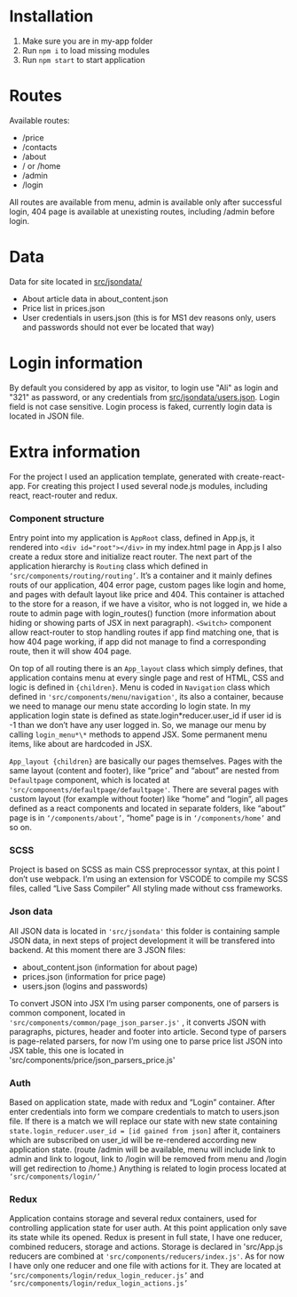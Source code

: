 # Installation

1. Make sure you are in my-app folder
2. Run `npm i` to load missing modules
3. Run `npm start` to start application

# Routes

Available routes:

- /price
- /contacts
- /about
- / or /home
- /admin
- /login

All routes are available from menu, admin is available only after successful login, 404 page is available at unexisting routes, including /admin before login.

# Data

Data for site located in [src/jsondata/](src/jsondata/)

- About article data in about_content.json
- Price list in prices.json
- User credentials in users.json (this is for MS1 dev reasons only, users and passwords should not ever be located that way)

# Login information

By default you considered by app as visitor, to login use "Ali" as login and "321" as password, or any credentials from [src/jsondata/users.json](src/jsondata/users.json). Login field is not case sensitive. Login process is faked, currently login data is located in JSON file.

# Extra information

For the project I used an application template, generated with create-react-app. For creating this project I used several node.js modules, including react, react-router and redux.

### Component structure

Entry point into my application is `AppRoot` class, defined in App.js, it rendered into `<div id="root"></div>` in my index.html page in App.js I also create a redux store and initialize react router.
The next part of the application hierarchy is `Routing` class which defined in `‘src/components/routing/routing’`. It’s a container and it mainly defines routs of our application, 404 error page, custom pages like login and home, and pages with default layout like price and 404. This container is attached to the store for a reason, if we have a visitor, who is not logged in, we hide a route to admin page with login_routes() function (more information about hiding or showing parts of JSX in next paragraph). `<Switch>` component allow react-router to stop handling routes if app find matching one, that is how 404 page working, if app did not manage to find a corresponding route, then it will show 404 page.

On top of all routing there is an `App_layout` class which simply defines, that application contains menu at every single page and rest of HTML, CSS and logic is defined in `{children}`. Menu is coded in `Navigation` class which defined in `'src/components/menu/navigation'`, its also a container, because we need to manage our menu state according lo login state. In my application login state is defined as state.login*reducer.user_id if user id is -1 than we don’t have any user logged in. So, we manage our menu by calling ```login_menu*\*``` methods to append JSX. Some permanent menu items, like about are hardcoded in JSX.

`App_layout {children}` are basically our pages themselves. Pages with the same layout (content and footer), like “price” and “about” are nested from `Defaultpage` component, which is located at `'src/components/defaultpage/defaultpage'`. There are several pages with custom layout (for example without footer) like “home” and “login”, all pages defined as a react components and located in separate folders, like “about” page is in `‘/components/about’`, “home” page is in `‘/components/home’` and so on.

### SCSS

Project is based on SCSS as main CSS preprocessor syntax, at this point I don’t use webpack. I’m using an extension for VSCODE to compile my SCSS files, called “Live Sass Compiler” All styling made without css frameworks.

### Json data

All JSON data is located in `'src/jsondata'` this folder is containing sample JSON data, in next steps of project development it will be transfered into backend. At this moment there are 3 JSON files:

- about_content.json (information for about page)
- prices.json (information for price page)
- users.json (logins and passwords)

To convert JSON into JSX I’m using parser components, one of parsers is common component, located in `'src/components/common/page_json_parser.js'`
, it converts JSON with paragraphs, pictures, header and footer into article. Second type of parsers is page-related parsers, for now I’m using one to parse price list JSON into JSX table, this one is located in 'src/components/price/json_parsers_price.js'

### Auth

Based on application state, made with redux and “Login” container. After enter credentials into form we compare credentials to match to users.json file. If there is a match we will replace our state with new state containing `state.login_reducer.user_id = [id gained from json]` after it, containers which are subscribed on user_id will be re-rendered according new application state. (route /admin will be available, menu will include link to admin and link to logout, link to /login will be removed from menu and /login will get redirection to /home.) Anything is related to login process located at `‘src/components/login/’`

### Redux

Application contains storage and several redux containers, used for controlling application state for user auth. At this point application only save its state while its opened. Redux is present in full state, I have one reducer, combined reducers, storage and actions. Storage is declared in 'src/App.js reducers are combined at `'src/components/reducers/index.js'`. As for now I have only one reducer and one file with actions for it. They are located at `‘src/components/login/redux_login_reducer.js’` and `‘src/components/login/redux_login_actions.js’`
